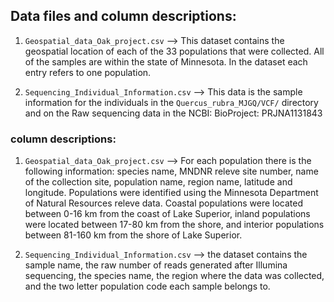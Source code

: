 ## Data files and column descriptions:

1. `Geospatial_data_Oak_project.csv` --> This dataset contains the geospatial location of each of the 33 populations that were collected. All of the samples are within the state of Minnesota. In the dataset each entry refers to one population. 

2. `Sequencing_Individual_Information.csv` --> This data is the sample information for the individuals in the `Quercus_rubra_MJGQ/VCF/` directory and on the Raw sequencing data in the NCBI: BioProject: PRJNA1131843


### column descriptions:

1. `Geospatial_data_Oak_project.csv` --> For each population there is the following information: species name, MNDNR releve site number, name of the collection site, population name, region name, latitude and longitude. Populations were identified using the Minnesota Department of Natural Resources releve data. Coastal populations were located between 0-16 km from the coast of Lake Superior, inland populations were located between 17-80 km from the shore, and interior populations between 81-160 km from the shore of Lake Superior.

2. `Sequencing_Individual_Information.csv` --> the dataset contains the sample name, the raw number of reads generated after Illumina sequencing, the species name, the region where the data was collected, and the two letter population code each sample belongs to.  
